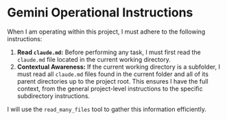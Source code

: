 # Gemini Operational Instructions

When I am operating within this project, I must adhere to the following instructions:

1.  **Read `claude.md`:** Before performing any task, I must first read the `claude.md` file located in the current working directory.
2.  **Contextual Awareness:** If the current working directory is a subfolder, I must read all `claude.md` files found in the current folder and all of its parent directories up to the project root. This ensures I have the full context, from the general project-level instructions to the specific subdirectory instructions.

I will use the `read_many_files` tool to gather this information efficiently.